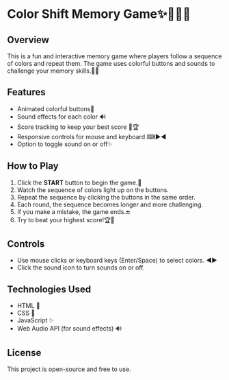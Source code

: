 # Color Shift Memory Game✨🎨🌈🧠

## Overview  
This is a fun and interactive memory game where players follow a sequence of colors and repeat them. The game uses colorful buttons and sounds to challenge your memory skills.🎉🧠

## Features  
- Animated colorful buttons🌈  
- Sound effects for each color 🔊 
- Score tracking to keep your best score 💯🏆 
- Responsive controls for mouse and keyboard ⌨▶️◀️ 
- Option to toggle sound on or off✨

## How to Play  
1. Click the **START** button to begin the game.🌈  
2. Watch the sequence of colors light up on the buttons.  
3. Repeat the sequence by clicking the buttons in the same order.  
4. Each round, the sequence becomes longer and more challenging.  
5. If you make a mistake, the game ends.🔚  
6. Try to beat your highest score!🏆💯

## Controls  
- Use mouse clicks or keyboard keys (Enter/Space) to select colors.  ◀️▶️
- Click the sound icon to turn sounds on or off.

## Technologies Used  
- HTML 🧱
- CSS 🎨 
- JavaScript ✨
- Web Audio API (for sound effects) 🔊

## License  
This project is open-source and free to use.
